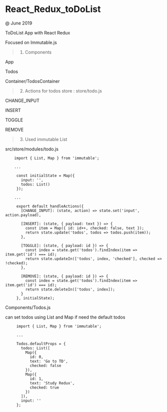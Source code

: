 # React_Redux_toDoList

@ June 2019

ToDoList App with React Redux

Focused on Immutable.js



> 1. Components

App

Todos

Container/TodosContainer


> 2.  Actions for todos store : store/todo.js

CHANGE_INPUT

INSERT

TOGGLE

REMOVE


> 3. Used immutable List 

  src/store/modules/todo.js
         
        import { List, Map } from 'immutable';
        
        ...
        
         const initialState = Map({
           input: '',
           todos: List()
         });
        
        ...
        
         export default handleActions({ 
           [CHANGE_INPUT]: (state, action) => state.set('input', action.payload),
           
           [INSERT]: (state, { payload: text }) => {             
             const item = Map({ id: id++, checked: false, text });  
             return state.update('todos', todos => todos.push(item));
           },
           
           [TOGGLE]: (state, { payload: id }) => { 
             const index = state.get('todos').findIndex(item => item.get('id') === id);
             return state.updateIn(['todos', index, 'checked'], checked => !checked);
           },
           
           [REMOVE]: (state, { payload: id }) => {              
             const index = state.get('todos').findIndex(item => item.get('id') === id);
             return state.deleteIn(['todos', index]);
           }
         }, initialState);



  Components/Todos.js
  
  can set todos using List and Map if need the default todos
         
         import { List, Map } from 'immutable';
         
         ...
         
         Todos.defaultProps = {
           todos: List([
             Map({
               id: 0,
               text: 'Go to TD',
               checked: false
             }),
             Map({
               id: 1,
               text: 'Study Redux',
               checked: true
             })
           ]),
           input: ''
         };
